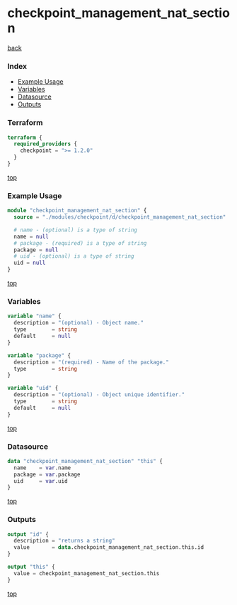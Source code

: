 # checkpoint_management_nat_section

[back](../checkpoint.md)

### Index

- [Example Usage](#example-usage)
- [Variables](#variables)
- [Datasource](#datasource)
- [Outputs](#outputs)

### Terraform

```terraform
terraform {
  required_providers {
    checkpoint = ">= 1.2.0"
  }
}
```

[top](#index)

### Example Usage

```terraform
module "checkpoint_management_nat_section" {
  source = "./modules/checkpoint/d/checkpoint_management_nat_section"

  # name - (optional) is a type of string
  name = null
  # package - (required) is a type of string
  package = null
  # uid - (optional) is a type of string
  uid = null
}
```

[top](#index)

### Variables

```terraform
variable "name" {
  description = "(optional) - Object name."
  type        = string
  default     = null
}

variable "package" {
  description = "(required) - Name of the package."
  type        = string
}

variable "uid" {
  description = "(optional) - Object unique identifier."
  type        = string
  default     = null
}
```

[top](#index)

### Datasource

```terraform
data "checkpoint_management_nat_section" "this" {
  name    = var.name
  package = var.package
  uid     = var.uid
}
```

[top](#index)

### Outputs

```terraform
output "id" {
  description = "returns a string"
  value       = data.checkpoint_management_nat_section.this.id
}

output "this" {
  value = checkpoint_management_nat_section.this
}
```

[top](#index)